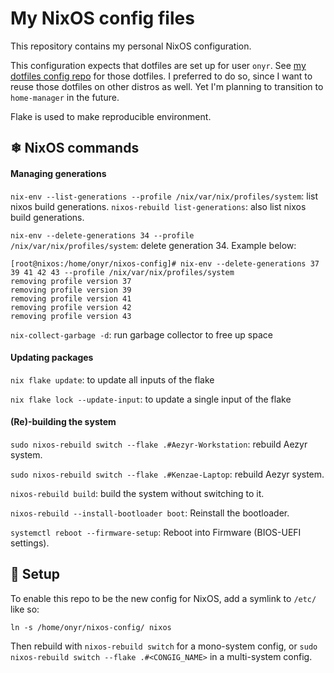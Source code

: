 # My NixOS config files

This repository contains my personal NixOS configuration.

This configuration expects that dotfiles are set up for user `onyr`. See [my dotfiles config repo](https://github.com/0nyr/dotfiles) for those dotfiles. I preferred to do so, since I want to reuse those dotfiles on other distros as well. Yet I'm planning to transition to `home-manager` in the future.

Flake is used to make reproducible environment.

## ❄ NixOS commands

#### Managing generations

`nix-env --list-generations --profile /nix/var/nix/profiles/system`: list nixos build generations.
`nixos-rebuild list-generations`: also list nixos build generations.

`nix-env --delete-generations 34 --profile /nix/var/nix/profiles/system`: delete generation 34. Example below:

```
[root@nixos:/home/onyr/nixos-config]# nix-env --delete-generations 37 39 41 42 43 --profile /nix/var/nix/profiles/system
removing profile version 37
removing profile version 39
removing profile version 41
removing profile version 42
removing profile version 43
```

`nix-collect-garbage -d`: run garbage collector to free up space

#### Updating packages

`nix flake update`: to update all inputs of the flake

`nix flake lock --update-input`: to update a single input of the flake

#### (Re)-building the system

`sudo nixos-rebuild switch --flake .#Aezyr-Workstation`: rebuild Aezyr system.

`sudo nixos-rebuild switch --flake .#Kenzae-Laptop`: rebuild Aezyr system.

`nixos-rebuild build`: build the system without switching to it.

`nixos-rebuild --install-bootloader boot`: Reinstall the bootloader.

`systemctl reboot --firmware-setup`: Reboot into Firmware (BIOS-UEFI settings).

## 🌱 Setup

To enable this repo to be the new config for NixOS, add a symlink to `/etc/` like so:

```shell
ln -s /home/onyr/nixos-config/ nixos
```

Then rebuild with `nixos-rebuild switch` for a mono-system config, or `sudo nixos-rebuild switch --flake .#<CONGIG_NAME>` in a multi-system config.
